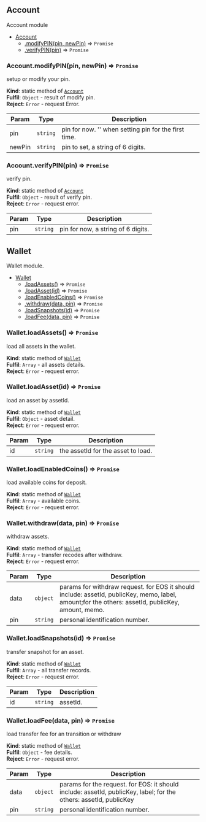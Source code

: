 <a name="module_Account"></a>

## Account
Account module


* [Account](#module_Account)
    * [.modifyPIN(pin, newPin)](#module_Account.modifyPIN) ⇒ <code>Promise</code>
    * [.verifyPIN(pin)](#module_Account.verifyPIN) ⇒ <code>Promise</code>

<a name="module_Account.modifyPIN"></a>

### Account.modifyPIN(pin, newPin) ⇒ <code>Promise</code>
setup or modify your pin.

**Kind**: static method of [<code>Account</code>](#module_Account)  
**Fulfil**: <code>Object</code> - result of modify pin.  
**Reject**: <code>Error</code> - request Error.  

| Param | Type | Description |
| --- | --- | --- |
| pin | <code>string</code> | pin for now. '' when setting pin for the first time. |
| newPin | <code>string</code> | pin to set, a string of 6 digits. |

<a name="module_Account.verifyPIN"></a>

### Account.verifyPIN(pin) ⇒ <code>Promise</code>
verify pin.

**Kind**: static method of [<code>Account</code>](#module_Account)  
**Fulfil**: <code>Object</code> - result of verify pin.  
**Reject**: <code>Error</code> - request error.  

| Param | Type | Description |
| --- | --- | --- |
| pin | <code>string</code> | pin for now, a string of 6 digits. |

<a name="module_Wallet"></a>

## Wallet
Wallet module.


* [Wallet](#module_Wallet)
    * [.loadAssets()](#module_Wallet.loadAssets) ⇒ <code>Promise</code>
    * [.loadAsset(id)](#module_Wallet.loadAsset) ⇒ <code>Promise</code>
    * [.loadEnabledCoins()](#module_Wallet.loadEnabledCoins) ⇒ <code>Promise</code>
    * [.withdraw(data, pin)](#module_Wallet.withdraw) ⇒ <code>Promise</code>
    * [.loadSnapshots(id)](#module_Wallet.loadSnapshots) ⇒ <code>Promise</code>
    * [.loadFee(data, pin)](#module_Wallet.loadFee) ⇒ <code>Promise</code>

<a name="module_Wallet.loadAssets"></a>

### Wallet.loadAssets() ⇒ <code>Promise</code>
load all assets in the wallet.

**Kind**: static method of [<code>Wallet</code>](#module_Wallet)  
**Fulfil**: <code>Array</code> - all assets details.  
**Reject**: <code>Error</code> - request error.  
<a name="module_Wallet.loadAsset"></a>

### Wallet.loadAsset(id) ⇒ <code>Promise</code>
load an asset by assetId.

**Kind**: static method of [<code>Wallet</code>](#module_Wallet)  
**Fulfil**: <code>Object</code> - asset detail.  
**Reject**: <code>Error</code> - request error.  

| Param | Type | Description |
| --- | --- | --- |
| id | <code>string</code> | the assetId for the asset to load. |

<a name="module_Wallet.loadEnabledCoins"></a>

### Wallet.loadEnabledCoins() ⇒ <code>Promise</code>
load available coins for deposit.

**Kind**: static method of [<code>Wallet</code>](#module_Wallet)  
**Fulfil**: <code>Array</code> - available coins.  
**Reject**: <code>Error</code> - request error.  
<a name="module_Wallet.withdraw"></a>

### Wallet.withdraw(data, pin) ⇒ <code>Promise</code>
withdraw assets.

**Kind**: static method of [<code>Wallet</code>](#module_Wallet)  
**Fulfil**: <code>Array</code> - transfer recodes after withdraw.  
**Reject**: <code>Error</code> - request error.  

| Param | Type | Description |
| --- | --- | --- |
| data | <code>object</code> | params for withdraw request. for EOS it should include: assetId, publicKey, memo, label, amount;for the others: assetId, publicKey, amount, memo. |
| pin | <code>string</code> | personal identification number. |

<a name="module_Wallet.loadSnapshots"></a>

### Wallet.loadSnapshots(id) ⇒ <code>Promise</code>
transfer snapshot for an asset.

**Kind**: static method of [<code>Wallet</code>](#module_Wallet)  
**Fulfil**: <code>Array</code> - all transfer records.  
**Reject**: <code>Error</code> - request error.  

| Param | Type | Description |
| --- | --- | --- |
| id | <code>string</code> | assetId. |

<a name="module_Wallet.loadFee"></a>

### Wallet.loadFee(data, pin) ⇒ <code>Promise</code>
load transfer fee for an transition or withdraw

**Kind**: static method of [<code>Wallet</code>](#module_Wallet)  
**Fulfil**: <code>Object</code> - fee details.  
**Reject**: <code>Error</code> - request error.  

| Param | Type | Description |
| --- | --- | --- |
| data | <code>object</code> | params for the request. for EOS: it should include: assetId, publicKey, label; for the others: assetId, publicKey |
| pin | <code>string</code> | personal identification number. |


